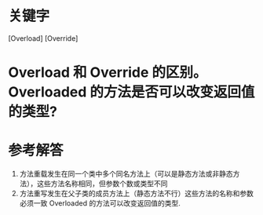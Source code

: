 # 关键字

[Overload] [Override]

# Overload 和 Override 的区别。Overloaded 的方法是否可以改变返回值的类型?

# 参考解答

1. 方法重载发生在同一个类中多个同名方法上（可以是静态方法或非静态方法），这些方法名称相同，但参数个数或类型不同
2. 方法重写发生在父子类的成员方法上（静态方法不行）这些方法的名称和参数必须一致
Overloaded 的方法可以改变返回值的类型.


